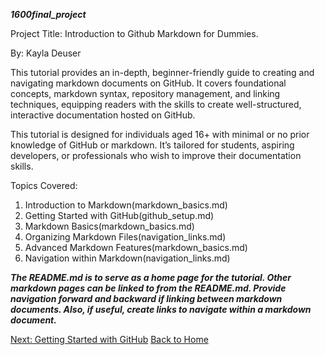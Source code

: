 ***1600final_project***

Project Title: Introduction to Github Markdown for Dummies.

By: Kayla Deuser 

This tutorial provides an in-depth, beginner-friendly guide to creating and navigating markdown documents on GitHub. It covers foundational concepts, markdown syntax, repository management, and linking techniques, equipping readers with the skills to create well-structured, interactive documentation hosted on GitHub.

This tutorial is designed for individuals aged 16+ with minimal or no prior knowledge of GitHub or markdown. It’s tailored for students, aspiring developers, or professionals who wish to improve their documentation skills.

Topics Covered:
1. Introduction to Markdown(markdown_basics.md)
2. Getting Started with GitHub(github_setup.md)
3. Markdown Basics(markdown_basics.md)
4. Organizing Markdown Files(navigation_links.md)
5. Advanced Markdown Features(markdown_basics.md)
6. Navigation within Markdown(navigation_links.md)

***The README.md is to serve as a home page for the tutorial. Other markdown pages can be linked to from the README.md. Provide navigation forward and backward if linking between markdown documents. Also, if useful, create links to navigate within a markdown document.***

[Next: Getting Started with GitHub](github_setup.md)
[Back to Home](README.md)

